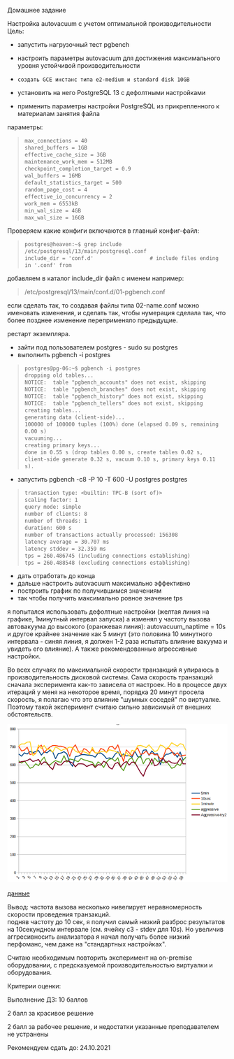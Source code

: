 
Домашнее задание

Настройка autovacuum с учетом оптимальной производительности
Цель:

- запустить нагрузочный тест pgbench
- настроить параметры autovacuum для достижения максимального уровня устойчивой производительности

-     создать GCE инстанс типа e2-medium и standard disk 10GB
-    установить на него PostgreSQL 13 с дефолтными настройками
-    применить параметры настройки PostgreSQL из прикрепленного к материалам занятия файла

параметры:

>     max_connections = 40
>     shared_buffers = 1GB
>     effective_cache_size = 3GB
>     maintenance_work_mem = 512MB
>     checkpoint_completion_target = 0.9
>     wal_buffers = 16MB
>     default_statistics_target = 500
>     random_page_cost = 4
>     effective_io_concurrency = 2
>     work_mem = 6553kB
>     min_wal_size = 4GB
>     max_wal_size = 16GB

Проверяем какие конфиги включаются в главный конфиг-файл:

>     postgres@heaven:~$ grep include /etc/postgresql/13/main/postgresql.conf 
>     include_dir = 'conf.d'                  # include files ending in '.conf' from

добавляем в каталог include_dir файл с именем например:
   

> /etc/postgresql/13/main/conf.d/01-pgbench.conf

если сделать так, то создавая файлы типа 02-name.conf можно именовать изменения, и сделать так, чтобы нумерация сделала так, что более позднее изменение переприменяло предыдущие.

рестарт экземпляра. 

-   зайти под пользователем postgres - sudo su postgres
-  выполнить pgbench -i postgres

>     postgres@pg-06:~$ pgbench -i postgres 
>     dropping old tables...
>     NOTICE:  table "pgbench_accounts" does not exist, skipping
>     NOTICE:  table "pgbench_branches" does not exist, skipping
>     NOTICE:  table "pgbench_history" does not exist, skipping
>     NOTICE:  table "pgbench_tellers" does not exist, skipping
>     creating tables...
>     generating data (client-side)...
>     100000 of 100000 tuples (100%) done (elapsed 0.09 s, remaining 0.00 s)
>     vacuuming...
>     creating primary keys...
>     done in 0.55 s (drop tables 0.00 s, create tables 0.02 s, client-side generate 0.32 s, vacuum 0.10 s, primary keys 0.11 s).


- запустить pgbench -c8 -P 10 -T 600 -U postgres postgres

>     transaction type: <builtin: TPC-B (sort of)>
>     scaling factor: 1
>     query mode: simple
>     number of clients: 8
>     number of threads: 1
>     duration: 600 s
>     number of transactions actually processed: 156308
>     latency average = 30.707 ms
>     latency stddev = 32.359 ms
>     tps = 260.486745 (including connections establishing)
>     tps = 260.488548 (excluding connections establishing)

-    дать отработать до конца
-    дальше настроить autovacuum максимально эффективно
-    построить график по получившимся значениям
-    так чтобы получить максимально ровное значение tps

я попытался использовать дефолтные настройки (желтая линия на графике, 1минутный интервал запуска)
а изменял у частоту вызова автовакуума до высокого (оранжевая линия): 
autovacuum_naptime = 10s
и другое крайнее значение как 5 минут (это половина 10 минутного интервала - синяя  линия, я должен 1-2 раза испытать влияние вакуума и увидеть его влияние).
А также рекомендованные агрессивные настройки. 

Во всех случаях по максимальной скорости транзакций я упираюсь в производительность дисковой системы. 
Cама скорость транзакций сначала эксперимента как-то зависела от настроек. Но в процессе двух итераций  у меня на некоторое время, порядка 20 минут просела скорость, я полагаю что это влияние "шумных соседей" по виртуалке. Поэтому такой эксперимент считаю сильно зависимый от внешних обстоятельств.

![график](chart.png)


[данные](https://docs.google.com/spreadsheets/d/19agutkvP_GkjNuXj_THuZ54dyCOwDHr7o471pewgUkk/edit?usp=sharing)

Вывод:
частота вызова несколько нивелирует неравномерность скорости проведения транзакций.  
подняв частоту до 10 сек, я получил самый низкий разброс результатов на 10секундном интервале (см. ячейку с3 - stdev для 10s).
Но увеличив аггресивносить анализатора я начал получать более низкий перфоманс, чем даже на "стандартных настройках". 


Считаю необходимым повторить эксперимент на on-premise оборудовании, с предсказуемой производительностью виртуалки и оборудования. 


Критерии оценки:

Выполнение ДЗ: 10 баллов

2 балл за красивое решение

2 балл за рабочее решение, и недостатки указанные преподавателем не устранены

Рекомендуем сдать до: 24.10.2021







